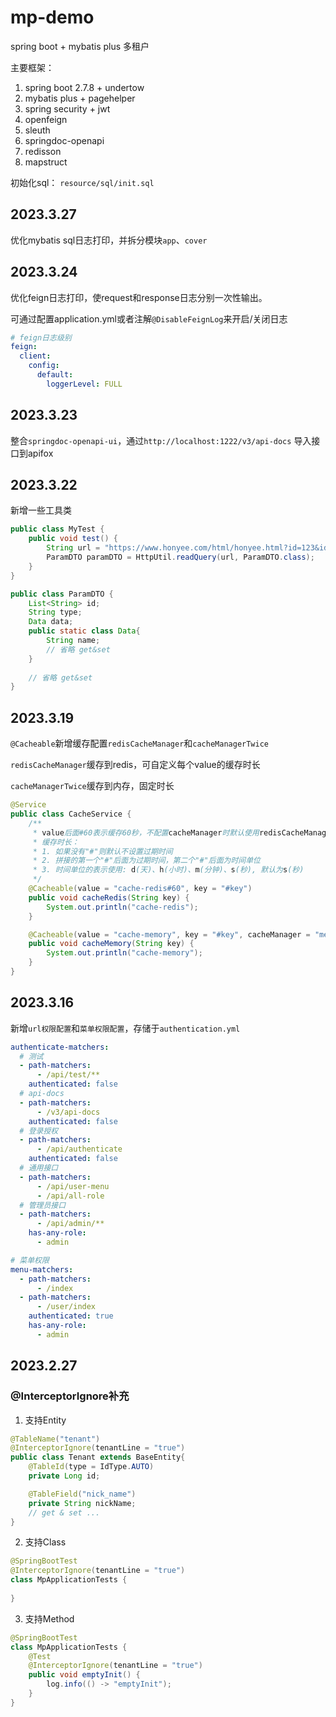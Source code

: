 # mp-demo
spring boot + mybatis plus 多租户

主要框架：

1. spring boot 2.7.8 + undertow
2. mybatis plus + pagehelper
3. spring security + jwt
4. openfeign
5. sleuth
6. springdoc-openapi
7. redisson
8. mapstruct

初始化sql： `resource/sql/init.sql`

## 2023.3.27
优化mybatis sql日志打印，并拆分模块`app`、`cover`

## 2023.3.24
优化feign日志打印，使request和response日志分别一次性输出。

可通过配置application.yml或者注解`@DisableFeignLog`来开启/关闭日志

```yaml
# feign日志级别
feign:
  client:
    config:
      default:
        loggerLevel: FULL
```

## 2023.3.23
整合`springdoc-openapi-ui`，通过`http://localhost:1222/v3/api-docs` 导入接口到apifox

## 2023.3.22

新增一些工具类

```java
public class MyTest {
    public void test() {
        String url = "https://www.honyee.com/html/honyee.html?id=123&id=456&type=abc&data.name=honyee";
        ParamDTO paramDTO = HttpUtil.readQuery(url, ParamDTO.class);
    }
}
```

```java
public class ParamDTO {
    List<String> id;
    String type;
    Data data;
    public static class Data{
        String name;
        // 省略 get&set
    }
    
    // 省略 get&set
}
```

## 2023.3.19
`@Cacheable`新增缓存配置`redisCacheManager`和`cacheManagerTwice`

`redisCacheManager`缓存到redis，可自定义每个value的缓存时长

`cacheManagerTwice`缓存到内存，固定时长

```java
@Service
public class CacheService {
    /**
     * value后面#60表示缓存60秒，不配置cacheManager时默认使用redisCacheManager
     * 缓存时长：
     * 1. 如果没有"#"则默认不设置过期时间
     * 2. 拼接的第一个"#"后面为过期时间，第二个"#"后面为时间单位
     * 3. 时间单位的表示使用: d(天)、h(小时)、m(分钟)、s(秒), 默认为s(秒)
     */
    @Cacheable(value = "cache-redis#60", key = "#key")
    public void cacheRedis(String key) {
        System.out.println("cache-redis");
    }

    @Cacheable(value = "cache-memory", key = "#key", cacheManager = "memoryCacheManager")
    public void cacheMemory(String key) {
        System.out.println("cache-memory");
    }
}
```




## 2023.3.16
新增`url权限配置`和`菜单权限配置`，存储于`authentication.yml`

```yaml
authenticate-matchers:
  # 测试
  - path-matchers:
      - /api/test/**
    authenticated: false
  # api-docs
  - path-matchers:
      - /v3/api-docs
    authenticated: false
  # 登录授权
  - path-matchers:
      - /api/authenticate
    authenticated: false
  # 通用接口
  - path-matchers:
      - /api/user-menu
      - /api/all-role
  # 管理员接口
  - path-matchers:
      - /api/admin/**
    has-any-role:
      - admin

# 菜单权限
menu-matchers:
  - path-matchers:
      - /index
  - path-matchers:
      - /user/index
    authenticated: true
    has-any-role:
      - admin


```



## 2023.2.27 

### @InterceptorIgnore补充

1. 支持Entity
```java
@TableName("tenant")
@InterceptorIgnore(tenantLine = "true")
public class Tenant extends BaseEntity{
    @TableId(type = IdType.AUTO)
    private Long id;

    @TableField("nick_name")
    private String nickName;
    // get & set ...
}
```

2. 支持Class
```java
@SpringBootTest
@InterceptorIgnore(tenantLine = "true")
class MpApplicationTests {
    
}
```

3. 支持Method
```java
@SpringBootTest
class MpApplicationTests {
    @Test
    @InterceptorIgnore(tenantLine = "true")
    public void emptyInit() {
        log.info(() -> "emptyInit");
    }
}
```